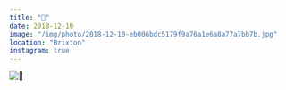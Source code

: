 ```yaml
---
title: "🏺"
date: 2018-12-10
image: "/img/photo/2018-12-10-eb006bdc5179f9a76a1e6a8a77a7bb7b.jpg"
location: "Brixton"
instagram: true
---
```


![🏺](/img/photo/2018-12-10-eb006bdc5179f9a76a1e6a8a77a7bb7b.jpg)
